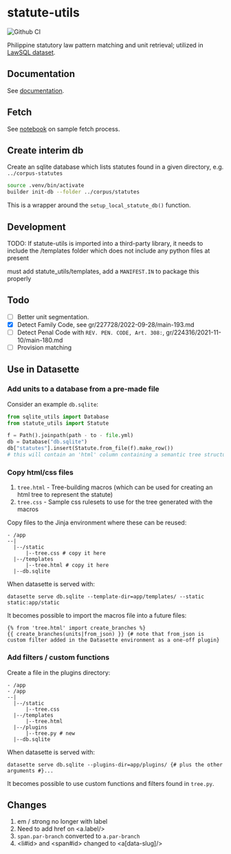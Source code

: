 # statute-utils

![Github CI](https://github.com/justmars/statute-utils/actions/workflows/ci.yml/badge.svg)

Philippine statutory law pattern matching and unit retrieval; utilized in [LawSQL dataset](https://lawsql.com).

## Documentation

See [documentation](https://justmars.github.io/statute-utils).

## Fetch

See [notebook](notebooks/web.ipynb) on sample fetch process.

## Create interim db

Create an sqlite database which lists statutes found in a given directory, e.g. `../corpus-statutes`

```sh
source .venv/bin/activate
builder init-db --folder ../corpus/statutes
```

This is a wrapper around the `setup_local_statute_db()` function.

## Development

TODO: If statute-utils is imported into a third-party library, it needs to include the /templates folder which does not include any python files at present

must add statute_utils/templates, add a `MANIFEST.IN` to package this properly

## Todo

- [ ] Better unit segmentation.
- [x] Detect Family Code, see gr/227728/2022-09-28/main-193.md
- [ ] Detect Penal Code with `REV. PEN. CODE, Art. 308:`, gr/224316/2021-11-10/main-180.md
- [ ] Provision matching

## Use in Datasette

### Add units to a database from a pre-made file

Consider an example `db.sqlite`:

```py title="Assumes path-to-file.yml exists"
from sqlite_utils import Database
from statute_utils import Statute

f = Path().joinpath(path - to - file.yml)
db = Database("db.sqlite")
db["statutes"].insert(Statute.from_file(f).make_row())
# this will contain an 'html' column containing a semantic tree structure that can be styled via css
```

### Copy html/css files

1. `tree.html` - Tree-building macros (which can be used for creating an html tree to represent the statute)
2. `tree.css` - Sample css rulesets to use for the tree generated with the macros

Copy files to the Jinja environment where these can be reused:

```text
- /app
--|
  |--/static
      |--tree.css # copy it here
  |--/templates
      |--tree.html # copy it here
  |--db.sqlite
```

When datasette is served with:

```jinja
datasette serve db.sqlite --template-dir=app/templates/ --static static:app/static
```

It becomes possible to import the macros file into a future files:

```jinja title="app/templates/future.html"
{% from 'tree.html' import create_branches %}
{{ create_branches(units|from_json) }} {# note that from_json is custom filter added in the Datasette environment as a one-off plugin}
```

### Add filters / custom functions

Create a file in the plugins directory:

```text
- /app
- /app
--|
  |--/static
      |--tree.css
  |--/templates
      |--tree.html
  |--/plugins
      |--tree.py # new
  |--db.sqlite
```

When datasette is served with:

```jinja
datasette serve db.sqlite --plugins-dir=app/plugins/ {# plus the other arguments #}...
```

It becomes possible to use custom functions and filters found in `tree.py`.

## Changes

1. em / strong no longer with label
2. Need to add href on <a.label/>
3. `span.par-branch` converted to `a.par-branch`
4. <li#id> and <span#id> changed to <a[data-slug]/>
